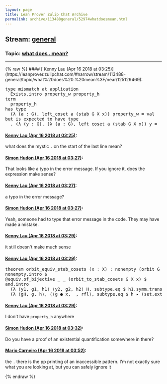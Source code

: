 ```yaml
---
layout: page
title: Lean Prover Zulip Chat Archive 
permalink: archive/113488general/52974whatdoesmean.html
---
```


## Stream: [general](https://leanprover-community.github.io/archive/113488general/index.html)
### Topic: [what does . mean?](https://leanprover-community.github.io/archive/113488general/52974whatdoesmean.html)

---

<base href="https://leanprover.zulipchat.com">
{% raw %}
#### [ Kenny Lau (Apr 16 2018 at 03:25)](https://leanprover.zulipchat.com/#narrow/stream/113488-general/topic/what%20does%20.%20mean%3F/near/125129469):
<div class="codehilite"><pre><span></span>type mismatch at application
  Exists.intro property_w property_h
term
  property_h
has type
  (λ (a : G), left_coset a (stab G X x)) property_w = val
but is expected to have type
  . (λ (y : G), (λ (a : G), left_coset a (stab G X x)) y = _x) property_w
</pre></div>

#### [ Kenny Lau (Apr 16 2018 at 03:25)](https://leanprover.zulipchat.com/#narrow/stream/113488-general/topic/what%20does%20.%20mean%3F/near/125129471):
<p>what does the mystic <code>.</code> on the start of the last line mean?</p>

#### [ Simon Hudon (Apr 16 2018 at 03:27)](https://leanprover.zulipchat.com/#narrow/stream/113488-general/topic/what%20does%20.%20mean%3F/near/125129524):
<p>That looks like a typo in the error message. If you ignore it, does the expression make sense?</p>

#### [ Kenny Lau (Apr 16 2018 at 03:27)](https://leanprover.zulipchat.com/#narrow/stream/113488-general/topic/what%20does%20.%20mean%3F/near/125129525):
<p>a typo in the error message?</p>

#### [ Simon Hudon (Apr 16 2018 at 03:27)](https://leanprover.zulipchat.com/#narrow/stream/113488-general/topic/what%20does%20.%20mean%3F/near/125129527):
<p>Yeah, someone had to type that error message in the code. They may have made a mistake.</p>

#### [ Kenny Lau (Apr 16 2018 at 03:29)](https://leanprover.zulipchat.com/#narrow/stream/113488-general/topic/what%20does%20.%20mean%3F/near/125129569):
<p>it still doesn't make much sense</p>

#### [ Kenny Lau (Apr 16 2018 at 03:29)](https://leanprover.zulipchat.com/#narrow/stream/113488-general/topic/what%20does%20.%20mean%3F/near/125129572):
<div class="codehilite"><pre><span></span>theorem orbit_equiv_stab_cosets (x : X) : nonempty (orbit G X x ≃ left_cosets (stab G X x)) :=
nonempty.intro $
@equiv.of_bijective _ _ (orbit_to_stab_cosets G X x) $
and.intro
  (λ ⟨y1, g1, h1⟩ ⟨y2, g2, h2⟩ H, subtype.eq $ h1.symm.trans $ (((set.set_eq_def _ _).1 $ subtype.mk.inj H) g1).1 h1)
  (λ ⟨gH, g, h⟩, ⟨⟨g ● x, _, rfl⟩, subtype.eq $ h ▸ (set.ext $ λ z, by simp [mem_left_coset_iff]; admit)⟩)
</pre></div>

#### [ Kenny Lau (Apr 16 2018 at 03:29)](https://leanprover.zulipchat.com/#narrow/stream/113488-general/topic/what%20does%20.%20mean%3F/near/125129573):
<p>I don't have <code>property_h</code> anywhere</p>

#### [ Simon Hudon (Apr 16 2018 at 03:32)](https://leanprover.zulipchat.com/#narrow/stream/113488-general/topic/what%20does%20.%20mean%3F/near/125129674):
<p>Do you have a proof of an existential quantification somewhere in there?</p>

#### [ Mario Carneiro (Apr 16 2018 at 03:52)](https://leanprover.zulipchat.com/#narrow/stream/113488-general/topic/what%20does%20.%20mean%3F/near/125130200):
<p>the <code>.</code> there is the pp printing of an inaccessible pattern. I'm not exactly sure what you are looking at, but you can safely ignore it</p>


{% endraw %}
